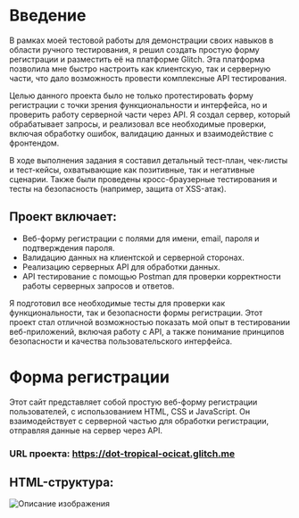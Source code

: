 # Введение

В рамках моей тестовой работы для демонстрации своих навыков в области ручного тестирования, я решил создать простую форму регистрации и разместить её на платформе Glitch. Эта платформа позволила мне быстро настроить как клиентскую, так и серверную части, что дало возможность провести комплексные API тестирования.

Целью данного проекта было не только протестировать форму регистрации с точки зрения функциональности и интерфейса, но и проверить работу серверной части через API. Я создал сервер, который обрабатывает запросы, и реализовал все необходимые проверки, включая обработку ошибок, валидацию данных и взаимодействие с фронтендом.

В ходе выполнения задания я составил детальный тест-план, чек-листы и тест-кейсы, охватывающие как позитивные, так и негативные сценарии. Также были проведены кросс-браузерные тестирования и тесты на безопасность (например, защита от XSS-атак).

## Проект включает:

- Веб-форму регистрации с полями для имени, email, пароля и подтверждения пароля.
- Валидацию данных на клиентской и серверной сторонах.
- Реализацию серверных API для обработки данных.
- API тестирование с помощью Postman для проверки корректности работы серверных запросов и ответов.

Я подготовил все необходимые тесты для проверки как функциональности, так и безопасности формы регистрации. Этот проект стал отличной возможностью показать мой опыт в тестировании веб-приложений, включая работу с API, а также понимание принципов безопасности и качества пользовательского интерфейса.

# Форма регистрации
Этот сайт представляет собой простую веб-форму регистрации пользователей, с использованием HTML, CSS и JavaScript. Он взаимодействует с серверной частью для обработки регистрации, отправляя данные на сервер через API. 
### URL проекта: https://dot-tropical-ocicat.glitch.me

## HTML-структура:
![Описание изображения](https://github.com/your-username/your-repository/blob/main/path/to/your-image.jpg)

